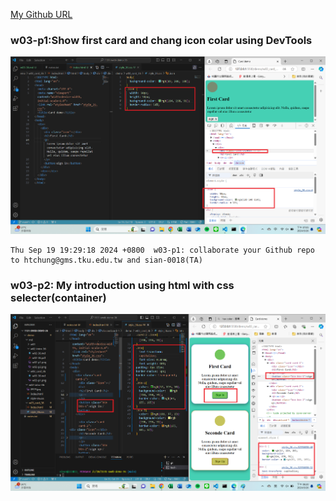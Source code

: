 [My Github URL](https://github.com/vincent560/1131-sweb-demo-36.git)

### w03-p1:Show first card and chang icon colar using DevTools


![](w03-p1.png)
```
Thu Sep 19 19:29:18 2024 +0800  w03-p1: collaborate your Github repo to htchung@gms.tku.edu.tw and sian-0018(TA)
```
### w03-p2: My introduction using html with css selecter(container)

![](./w03-p2.png)
